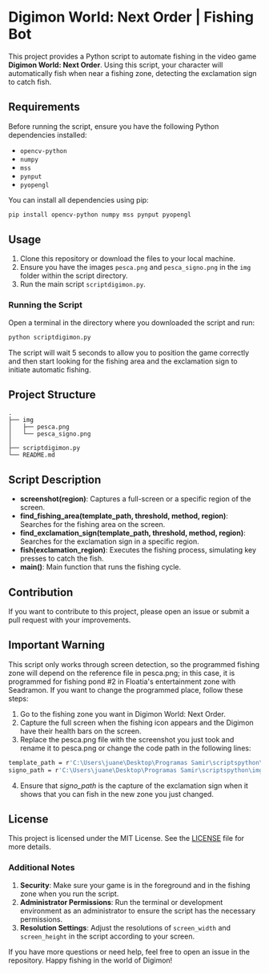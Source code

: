 
# Digimon World: Next Order | Fishing Bot

This project provides a Python script to automate fishing in the video game **Digimon World: Next Order**. Using this script, your character will automatically fish when near a fishing zone, detecting the exclamation sign to catch fish.

## Requirements

Before running the script, ensure you have the following Python dependencies installed:

- `opencv-python`
- `numpy`
- `mss`
- `pynput`
- `pyopengl`

You can install all dependencies using pip:

```sh
pip install opencv-python numpy mss pynput pyopengl
```

## Usage

1. Clone this repository or download the files to your local machine.
2. Ensure you have the images `pesca.png` and `pesca_signo.png` in the `img` folder within the script directory.
3. Run the main script `scriptdigimon.py`.

### Running the Script

Open a terminal in the directory where you downloaded the script and run:

```sh
python scriptdigimon.py
```

The script will wait 5 seconds to allow you to position the game correctly and then start looking for the fishing area and the exclamation sign to initiate automatic fishing.

## Project Structure

```
.
├── img
│   ├── pesca.png
│   └── pesca_signo.png
│       
├── scriptdigimon.py
└── README.md
```

## Script Description

- **screenshot(region)**: Captures a full-screen or a specific region of the screen.
- **find_fishing_area(template_path, threshold, method, region)**: Searches for the fishing area on the screen.
- **find_exclamation_sign(template_path, threshold, method, region)**: Searches for the exclamation sign in a specific region.
- **fish(exclamation_region)**: Executes the fishing process, simulating key presses to catch the fish.
- **main()**: Main function that runs the fishing cycle.

## Contribution

If you want to contribute to this project, please open an issue or submit a pull request with your improvements.

## Important Warning

This script only works through screen detection, so the programmed fishing zone will depend on the reference file in pesca.png; in this case, it is programmed for fishing pond #2 in Floatia's entertainment zone with Seadramon. If you want to change the programmed place, follow these steps:

1. Go to the fishing zone you want in Digimon World: Next Order.
2. Capture the full screen when the fishing icon appears and the Digimon have their health bars on the screen.
3. Replace the pesca.png file with the screenshot you just took and rename it to pesca.png or change the code path in the following lines:

```sh
template_path = r'C:\Users\juane\Desktop\Programas Samir\scriptspython\img\pesca.png'
signo_path = r'C:\Users\juane\Desktop\Programas Samir\scriptspython\img\ruta.png'
```

4. Ensure that *signo_path* is the capture of the exclamation sign when it shows that you can fish in the new zone you just changed.

## License

This project is licensed under the MIT License. See the [LICENSE](LICENSE) file for more details.

### Additional Notes

1. **Security**: Make sure your game is in the foreground and in the fishing zone when you run the script.
2. **Administrator Permissions**: Run the terminal or development environment as an administrator to ensure the script has the necessary permissions.
3. **Resolution Settings**: Adjust the resolutions of `screen_width` and `screen_height` in the script according to your screen.

If you have more questions or need help, feel free to open an issue in the repository. Happy fishing in the world of Digimon!
